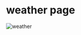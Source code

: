 # weather page
![weather](https://user-images.githubusercontent.com/91713813/151052304-a835fc4a-e0eb-4880-bd6c-12a50c45a04b.jpg)

